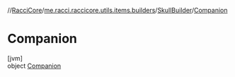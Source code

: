 //[RacciCore](../../../../index.md)/[me.racci.raccicore.utils.items.builders](../../index.md)/[SkullBuilder](../index.md)/[Companion](index.md)

# Companion

[jvm]\
object [Companion](index.md)
